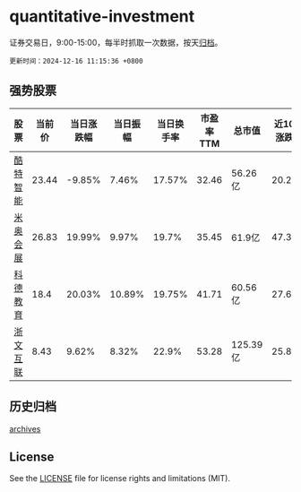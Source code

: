 # quantitative-investment

证券交易日，9:00-15:00，每半时抓取一次数据，按天[归档](archives)。

`更新时间：2024-12-16 11:15:36 +0800`

## 强势股票

|股票|当前价|当日涨跌幅|当日振幅|当日换手率|市盈率TTM|总市值|近10日涨跌幅|
|----|----|----|----|----|----|----|----|
|[酷特智能](https://xueqiu.com/S/SZ300840)|23.44|-9.85%|7.46%|17.57%|32.46|56.26亿|20.27%|
|[米奥会展](https://xueqiu.com/S/SZ300795)|26.83|19.99%|9.97%|19.7%|35.45|61.9亿|47.34%|
|[科德教育](https://xueqiu.com/S/SZ300192)|18.4|20.03%|10.89%|19.75%|41.71|60.56亿|27.6%|
|[浙文互联](https://xueqiu.com/S/SH600986)|8.43|9.62%|8.32%|22.9%|53.28|125.39亿|25.82%|

## 历史归档

[archives](archives)

## License

See the [LICENSE](LICENSE) file for license rights and limitations (MIT).
